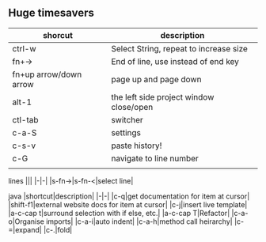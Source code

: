 ## Huge timesavers
|shorcut|description|
|--|--|
|ctrl-w|Select String, repeat to increase size|
|fn+->|End of line, use instead of end key|
|fn+up arrow/down arrow|page up and page down|
|alt-1|the left side project window close/open|
|ctl-tab|switcher|
|c-a-S|settings|
|c-s-v|paste history!|
|c-G|navigate to line number|
|||

lines
|||
|-|-|
|s-fn->\|s-fn-<|select line|

java
|shortcut|description|
|-|-|
|c-q|get documentation for item at cursor|
|shift-f1|external website docs for item at cursor|
|c-j|insert live template|
|a-c-cap t|surround selection with if else, etc.|
|a-c-cap T|Refactor|
|c-a-o|Organise imports|
|c-a-i|auto indent|
|c-a-h|method call heirarchy|
|c-=|expand|
|c-.|fold|